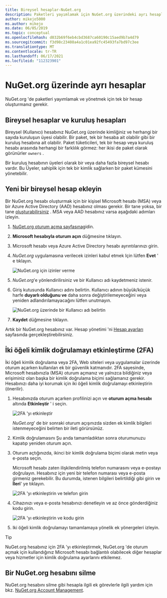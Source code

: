 ```yaml
---
title: Bireysel hesaplar-NuGet.org
description: Paketleri yayımlamak için NuGet.org üzerindeki ayrı hesaplar gereklidir
author: mikejo5000
ms.author: mikejo
ms.date: 06/05/2019
ms.topic: conceptual
ms.openlocfilehash: d032b69f6eb4cbd3687ca60190c15aed9b7a4d79
ms.sourcegitcommit: f3d98c23408a4a1c01ea92fc45493fa7bd97c3ee
ms.translationtype: MT
ms.contentlocale: tr-TR
ms.lasthandoff: 06/17/2021
ms.locfileid: "112323901"
---
```

# <a name="individual-accounts-on-nugetorg"></a>NuGet.org üzerinde ayrı hesaplar

NuGet.org 'de paketleri yayımlamak ve yönetmek için tek bir hesap oluşturmanız gerekir.

## <a name="individual-accounts-vs-organization-accounts"></a>Bireysel hesaplar ve kuruluş hesapları

Bireysel (Kullanıcı) hesabınız NuGet.org üzerinde kimliğiniz ve herhangi bir sayıda kuruluşun üyesi olabilir. Bir paket, tek bir hesaba ait olabilir gibi bir kuruluş hesabına ait olabilir. Paket tüketicileri, tek bir hesap veya kuruluş hesabı arasında herhangi bir farklılık görmez: her ikisi de paket olarak görünürler `owners` .

Bir kuruluş hesabının üyeleri olarak bir veya daha fazla bireysel hesabı vardır. Bu Üyeler, sahiplik için tek bir kimlik sağlarken bir paket kümesini yönetebilir.

## <a name="add-a-new-individual-account"></a>Yeni bir bireysel hesap ekleyin

Bir NuGet.org hesabı oluşturmak için bir kişisel Microsoft hesabı (MSA) veya bir Azure Active Directory (AAD) hesabınız olması gerekir. Bir tane yoksa, bir tane [oluşturabilirsiniz](https://signup.live.com) . MSA veya AAD hesabınız varsa aşağıdaki adımları izleyin.

1. [NuGet.org oturum açma sayfasına](https://www.nuget.org/users/account/LogOn)gidin.

1. **Microsoft hesabıyla oturum açın** düğmesine tıklayın.

1. Microsoft hesabı veya Azure Active Directory hesabı ayrıntılarınızı girin.

1. *NuGet.org* uygulamasına verilecek izinleri kabul etmek Için lütfen **Evet** ' e tıklayın.

   ![NuGet.org için izinler verme](media/nuget-org-permissions.png)

1. *NuGet.org*'e yönlendirilirsiniz ve bir Kullanıcı adı kaydetmeniz istenir.

1. Giriş kutusunda Kullanıcı adını belirtin. Kullanıcı adının büyük/küçük harfe **duyarlı olduğunu ve** daha sonra değiştirilemeyeceğini veya yeniden adlandırılamayacağını lütfen unutmayın.

   ![NuGet.org üzerinde bir Kullanıcı adı belirtin](media/nuget-org-register.png) 

1. **Kaydet** düğmesine tıklayın.

Artık bir NuGet.org hesabınız var. Hesap yönetimi 'ni [Hesap ayarları](https://www.nuget.org/account) sayfasında gerçekleştirebilirsiniz.

## <a name="enable-two-factor-authentication-2fa"></a>İki öğeli kimlik doğrulamayı etkinleştirme (2FA)

İki öğeli kimlik doğrulama veya 2FA, Web siteleri veya uygulamalar üzerinde oturum açarken kullanılan ek bir güvenlik katmanıdır. 2FA sayesinde, Microsoft hesabınızla (MSA) oturum açmanız ve yalnızca bildiğiniz veya erişiminiz olan başka bir kimlik doğrulama biçimi sağlamanız gerekir. Hesabınızı daha iyi korumak için iki öğeli kimlik doğrulamayı etkinleştirin (önerilir).

1. Hesabınızda oturum açarken profilinizi açın ve **oturum açma hesabı** altında **Etkinleştir** ' i seçin.

   ![2FA 'yı etkinleştir](media/nuget-org-register-2fa.png)

   *NuGet.org*' de bir sonraki oturum açışınızda sizden ek kimlik bilgileri istenmeyeceğini belirten bir ileti görürsünüz.

2. Kimlik doğrulamasını Şu anda tamamladıktan sonra oturumunuzu kapatıp yeniden oturum açın.

3. Oturum açtığınızda, ikinci bir kimlik doğrulama biçimi olarak metin veya e-posta seçin.

   Microsoft hesabı zaten ilişkilendirilmiş telefon numarasını veya e-postayı doğrulayın. Hesabınız için yeni bir telefon numarası veya e-posta girmeniz gerekebilir. Bu durumda, istenen bilgileri belirtildiği gibi girin ve **İleri**' ye tıklayın.

   ![2FA 'yı etkinleştirin ve telefon girin](media/nuget-org-sign-in-2fa.png)

4. Cihazınızı veya e-posta hesabınızı denetleyin ve az önce gönderdiğiniz kodu girin.

   ![2FA 'yı etkinleştirin ve kodu girin](media/nuget-org-enter-code-2fa.png)

5. Iki öğeli kimlik doğrulamayı tamamlamaya yönelik ek yönergeleri izleyin.

> [!Tip]
> NuGet.org hesabınız için 2FA 'yı etkinleştirmek, NuGet.org 'de oturum açmak için kullandığınız Microsoft hesabı bağlantılı olabilecek diğer hesaplar veya hizmetler için kimlik doğrulama ayarlarını etkilemez.

## <a name="delete-a-nugetorg-account"></a>Bir NuGet.org hesabını silme

NuGet.org hesabını silme gibi hesapla ilgili ek görevlerle ilgili yardım için bkz. [NuGet.org Account Management](/nuget/nuget-org/nuget-org-faq#nuget.org-account-management).
